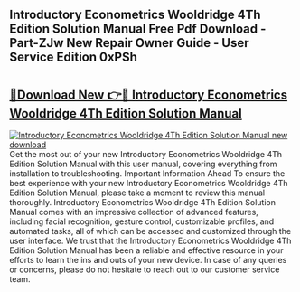 ## Introductory Econometrics Wooldridge 4Th Edition Solution Manual Free Pdf Download - Part-ZJw New Repair Owner Guide - User Service Edition 0xPSh

# <h2><a href="http://bc49274.oget.top/?id=Introductory+Econometrics+Wooldridge+4Th+Edition+Solution+Manual">🔗Download New 👉🔴 Introductory Econometrics Wooldridge 4Th Edition Solution Manual</a></h2>

[![Introductory Econometrics Wooldridge 4Th Edition Solution Manual new download](https://i.imgur.com/5g1atiW.png)](http://bc49274.oget.top/?id=Introductory+Econometrics+Wooldridge+4Th+Edition+Solution+Manual)
Get the most out of your new Introductory Econometrics Wooldridge 4Th Edition Solution Manual with this user manual, covering everything from installation to troubleshooting. Important Information Ahead To ensure the best experience with your new Introductory Econometrics Wooldridge 4Th Edition Solution Manual, please take a moment to review this manual thoroughly. Introductory Econometrics Wooldridge 4Th Edition Solution Manual comes with an impressive collection of advanced features, including facial recognition, gesture control, customizable profiles, and automated tasks, all of which can be accessed and customized through the user interface. We trust that the Introductory Econometrics Wooldridge 4Th Edition Solution Manual has been a reliable and effective resource in your efforts to learn the ins and outs of your new device. In case of any queries or concerns, please do not hesitate to reach out to our customer service team.
